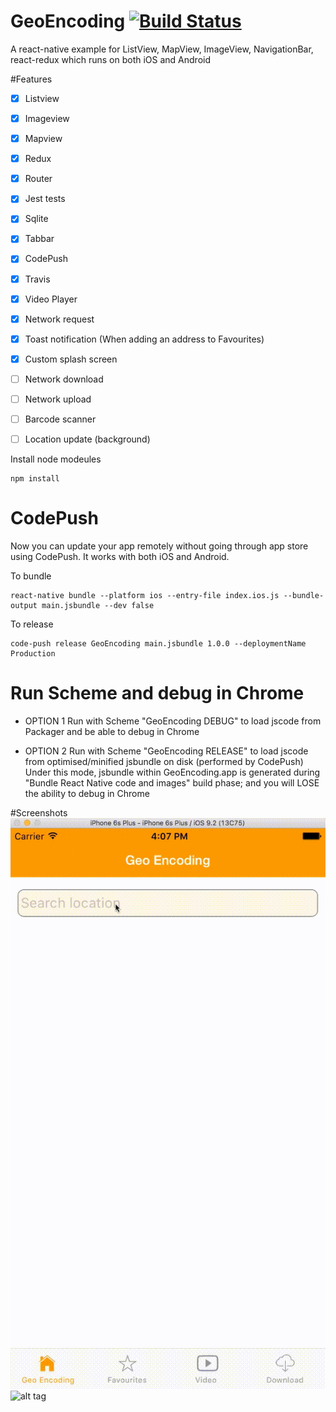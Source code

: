 # GeoEncoding [![Build Status](https://travis-ci.org/LynxITDigital/GeoEncoding.svg?branch=master)](https://travis-ci.org/LynxITDigital/GeoEncoding)

A react-native example for ListView, MapView, ImageView, NavigationBar, react-redux which runs on both iOS and Android

#Features
- [x] Listview
- [x] Imageview
- [x] Mapview
- [x] Redux
- [x] Router
- [x] Jest tests
- [x] Sqlite
- [x] Tabbar
- [x] CodePush
- [x] Travis
- [x] Video Player
- [x] Network request
- [x] Toast notification (When adding an address to Favourites)
- [x] Custom splash screen
- [ ] Network download
- [ ] Network upload
- [ ] Barcode scanner
- [ ] Location update (background)


Install node modeules
```shell
npm install
```

# CodePush
Now you can update your app remotely without going through app store using CodePush. It works with both iOS and Android.

To bundle
```shell
react-native bundle --platform ios --entry-file index.ios.js --bundle-output main.jsbundle --dev false
```

To release
```shell
code-push release GeoEncoding main.jsbundle 1.0.0 --deploymentName Production
```
# Run Scheme and debug in Chrome
* OPTION 1
Run with Scheme "GeoEncoding DEBUG" to load jscode from Packager and be able to debug in Chrome

* OPTION 2
Run with Scheme "GeoEncoding RELEASE" to load jscode from optimised/minified jsbundle on disk (performed by CodePush)
Under this mode, jsbundle within GeoEncoding.app is generated during "Bundle React Native code and images" build phase;
and you will LOSE the ability to debug in Chrome

#Screenshots
![alt tag](https://github.com/LynxITDigital/Screenshots/blob/master/Search.gif)
![alt tag](https://github.com/LynxITDigital/Screenshots/blob/master/Toast.gif)
